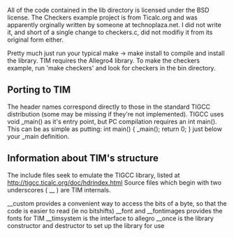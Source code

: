 
All of the code contained in the lib directory is licensed under the BSD license.  The Checkers example project is from Ticalc.org and was apparently orginally written by someone at technoplaza.net.  I did not write it, and short of a single change to checkers.c, did not modifiy it from its original form either. 

Pretty much just run your typical make -> make install to compile and install the library.  TIM requires the Allegro4 library. 
To make the checkers example, run 'make checkers' and look for checkers in the bin directory.

Porting to TIM 
----------------------------------------------

The header names correspond directly to those in the standard TIGCC distribution (some may be missing if they're not implemented).  TIGCC uses void _main() as it's entry point, but PC compilation requires an int main().  This can be as simple as putting:
int main() { _main(); return 0; } 
just below your _main definition.  


Information about TIM's structure
----------------------------------------------------------

The include files seek to emulate the TIGCC library, listed at http://tigcc.ticalc.org/doc/hdrindex.html
Source files which begin with two underscores ( __ ) are TIM internals.  

__custom provides a convenient way to access the bits of a byte, so that the code is easier to read (ie no bitshifts)
__font and __fontimages provides the fonts for TIM
__timsystem is the interface to allegro
__once is the library constructor and destructor to set up the library for use
